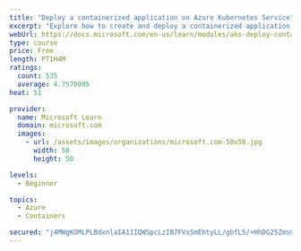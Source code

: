 ```yaml
---
title: "Deploy a containerized application on Azure Kubernetes Service"
excerpt: "Explore how to create and deploy a containerized application by using Azure Kubernetes Service declarative manifest files."
webUrl: https://docs.microsoft.com/en-us/learn/modules/aks-deploy-container-app/
type: course
price: Free
length: PT1H4M
ratings:
  count: 535
  average: 4.7570095
heat: 51

provider:
  name: Microsoft Learn
  domain: microsoft.com
  images:
    - url: /assets/images/organizations/microsoft.com-50x50.jpg
      width: 50
      height: 50

levels:
  - Beginner

topics:
  - Azure
  - Containers

secured: "j4MWgKOMLPLBdxnlaIA11IQWSpcLzIB7FVxSmEhtyLL/gbfLS/+HhDG25Zms00EctAKqikShE17SV0awKm1m1FUgtIoseweYD0NfXGvZVFYgeHGYfuVmM+Lt8JJEN4CUshkEoi0yMSgcQ9wSLQ3zk/plEZbNQTuSmlH3+s4/GZPTpNrY1BXhuXZT7DqZTgYcfTkApN9eLnRT3pB5a7CAPxmP4e8HAH5Nl8ZUiVzsxysjXqi6VlcktvMXY+1o0hqVKs3shPNbD8JvvCeRPXMBY74FGWLUQrED3gyrK8VUxbVQymP06loqTJ/LH+I+R9UfqpSOwr2p+ZU2en5U9/TxTQe/YfqRV1qF4xDA5NhZlpCbQO/wTmp1ek2rpAHEgVS7ZNc6aN+JlcF0Mi8BglcfwGIAKv+/NPY4S9T+oN1gFYA=;yKu9O5LwJrSApPauAY31rA=="
---
```


